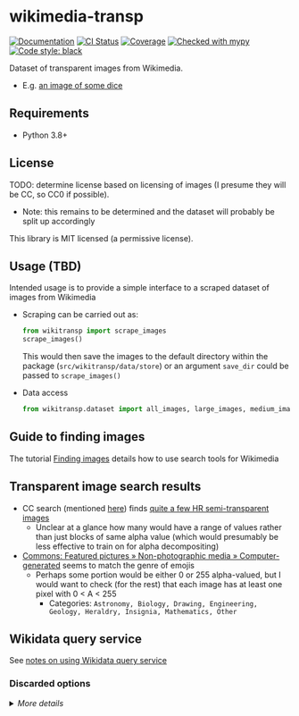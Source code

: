 # wikimedia-transp

[![Documentation](https://readthedocs.org/projects/wikitransp/badge/?version=latest)](https://wikitransp.readthedocs.io/en/latest/)
[![CI Status](https://github.com/lmmx/wikitransp/actions/workflows/master.yml/badge.svg)](https://github.com/lmmx/wikitransp/actions/workflows/master.yml)
[![Coverage](https://codecov.io/gh/lmmx/wikitransp/branch/master/graph/badge.svg)](https://codecov.io/github/lmmx/wikitransp)
[![Checked with mypy](http://www.mypy-lang.org/static/mypy_badge.svg)](http://mypy-lang.org)
[![Code style: black](https://img.shields.io/badge/code%20style-black-000000.svg)](https://github.com/psf/black)


Dataset of transparent images from Wikimedia.

- E.g. [an image of some dice](https://www.wikidata.org/wiki/Q178051#/media/File:PNG_transparency_demonstration_1.png)

## Requirements

- Python 3.8+

## License

TODO: determine license based on licensing of images (I presume they will be CC, so CC0 if
possible).

- Note: this remains to be determined and the dataset will probably be split up accordingly

This library is MIT licensed (a permissive license).

## Usage (TBD)

Intended usage is to provide a simple interface to a scraped dataset of images from Wikimedia

- Scraping can be carried out as:

  ```py
  from wikitransp import scrape_images
  scrape_images()
  ```

  This would then save the images to the default directory within the package
  (`src/wikitransp/data/store`) or an argument `save_dir` could be passed to `scrape_images()`

- Data access

  ```py
  from wikitransp.dataset import all_images, large_images, medium_images, small_images
  ```

## Guide to finding images

The tutorial [Finding images](https://en.wikipedia.org/wiki/Wikipedia:Finding_images_tutorial)
details how to use search tools for Wikimedia

## Transparent image search results

- CC search (mentioned [here](https://commons.wikimedia.org/wiki/Commons:Simple_media_reuse_guide)) finds
  [quite a few HR semi-transparent images](https://search.creativecommons.org/search?q=transparent&extension=png&size=large)
  - Unclear at a glance how many would have a range of values rather than just blocks of same alpha
    value (which would presumably be less effective to train on for alpha decompositing)
- [Commons: Featured pictures » Non-photographic media » Computer-generated](https://commons.wikimedia.org/wiki/Commons:Featured_pictures/Non-photographic_media/Computer-generated)
  seems to match the genre of emojis
  - Perhaps some portion would be either 0 or 255 alpha-valued, but I would want to check (for the rest)
    that each image has at least one pixel with 0 < A < 255
    - Categories: `Astronomy, Biology, Drawing, Engineering, Geology, Heraldry, Insignia, Mathematics, Other`

## Wikidata query service

See [notes on using Wikidata query service](https://github.com/lmmx/devnotes/wiki/Using-Wikidata-Query-Service)

### Discarded options

<details><summary><em>More details</em></summary>

<p>

Another possibility is to use the category [Transparent background](https://commons.wikimedia.org/wiki/Category:Transparent_background)
- You can filter these for [Featured pictures](https://commons.wikimedia.org/wiki/Category:Transparent_background#)
  but this doesn't give many (only 22 and they don't look very semitransparent, just "sticker-like",
  i.e. completely opaque or completely transparent)

</p>
</details>
